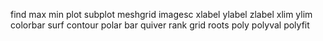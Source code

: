 find
max
min
plot
subplot
meshgrid
imagesc
xlabel 
ylabel 
zlabel
xlim
ylim
colorbar
surf
contour
polar
bar
quiver
rank
grid
roots
poly
polyval
polyfit
